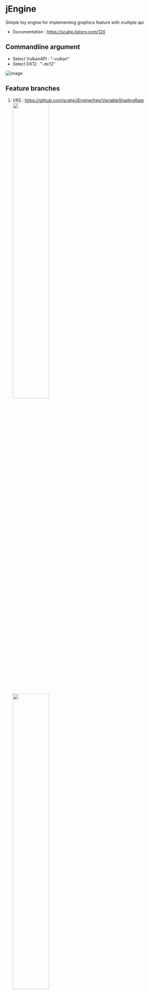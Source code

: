 # jEngine

Simple toy engine for implementing graphics feature with multiple api
 - Documentation : https://scahp.tistory.com/120

## Commandline argument

 - Select VulkanAPI : "-vulkan"
 - Select DX12 : "-dx12"

![image](https://github.com/scahp/jEngine/assets/6734453/bfa2b5e8-cc57-4071-883d-057477394c65)


## Feature branches

1. VRS : https://github.com/scahp/jEngine/tree/VariableShadingRate \
<img src="https://user-images.githubusercontent.com/6734453/192326454-b2be9f56-4b50-48fb-b837-1e16a5041d0c.png" width="50%"></img>
<img src="https://user-images.githubusercontent.com/6734453/192326593-1a5900b4-24d0-4b4c-991f-e58499ee8619.png" width="50%"></img> 

2. WaveIntrincs : https://github.com/scahp/jEngine/tree/WaveIntrinsics \
<img src="https://user-images.githubusercontent.com/6734453/192326936-0780c3d8-8492-409a-b4e0-34bd11125eb9.png" width="90%"></img> 

3. PBR IBL : https://github.com/scahp/jEngine/tree/PBR_IBL \
<img src="https://github.com/scahp/jEngine/assets/6734453/e080e1f0-38be-4d4b-8690-3ef17dc42a31" width="90%"></img> 

4. RaytracingOneWeekend with DXR, VKRaytracing : https://github.com/scahp/jEngine/tree/Raytracing \
<img src="https://github.com/scahp/jEngine/assets/6734453/41d12c45-e67e-4e68-bde9-726eb83391e7" width="90%"></img> 

<br/><br/>

## Third party libraries
1. ImGUI : https://github.com/ocornut/imgui
2. assimp : https://github.com/assimp/assimp
3. cityhash : https://github.com/google/cityhash
4. DirectXTex : https://github.com/microsoft/DirectXTex
5. GLFW : https://www.glfw.org/
6. loadpng : https://github.com/lvandeve/lodepng
7. robin-hood-hashing : https://github.com/martinus/robin-hood-hashing
8. glslang : https://github.com/KhronosGroup/glslang
9. ShaderConductor : https://github.com/microsoft/ShaderConductor
10. DXC : https://github.com/microsoft/DirectXShaderCompiler
11. stb : https://github.com/nothings/stb
12. WinPixEventRuntime : https://devblogs.microsoft.com/pix/winpixeventruntime/

